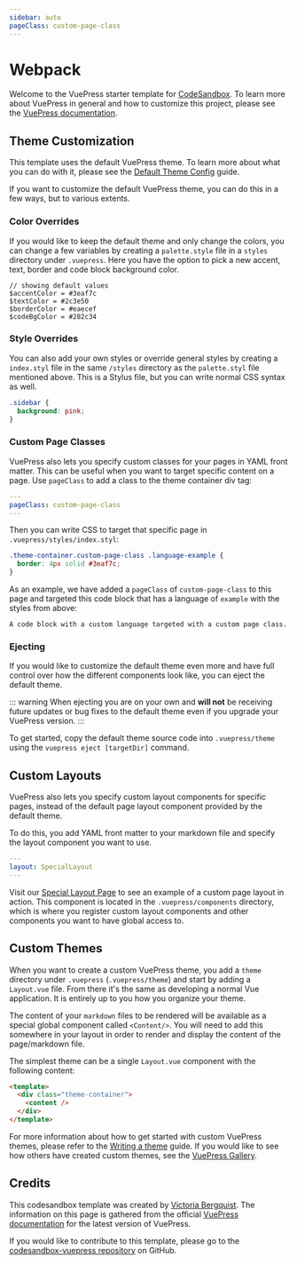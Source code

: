 ```yaml
---
sidebar: auto
pageClass: custom-page-class
---
```


# Webpack

Welcome to the VuePress starter template for [CodeSandbox](https://codesandbox.io). To learn more about VuePress in general and how to customize this project, please see the [VuePress documentation](https://v1.vuepress.vuejs.org).

## Theme Customization

This template uses the default VuePress theme. To learn more about what you can do with it, please see the [Default Theme Config](https://v1.vuepress.vuejs.org/theme/default-theme-config.html#homepage) guide.

If you want to customize the default VuePress theme, you can do this in a few ways, but to various extents.

### Color Overrides

If you would like to keep the default theme and only change the colors, you can change a few variables by creating a `palette.style` file in a `styles` directory under `.vuepress`. Here you have the option to pick a new accent, text, border and code block background color.

```stylus
// showing default values
$accentColor = #3eaf7c
$textColor = #2c3e50
$borderColor = #eaecef
$codeBgColor = #282c34
```

### Style Overrides

You can also add your own styles or override general styles by creating a `index.styl` file in the same `/styles` directory as the `palette.styl` file mentioned above. This is a Stylus file, but you can write normal CSS syntax as well.

```css
.sidebar {
  background: pink;
}
```

### Custom Page Classes

VuePress also lets you specify custom classes for your pages in YAML front matter. This can be useful when you want to target specific content on a page. Use `pageClass` to add a class to the theme container div tag:

```yaml
---
pageClass: custom-page-class
---

```

Then you can write CSS to target that specific page in `.vuepress/styles/index.styl`:

```css
.theme-container.custom-page-class .language-example {
  border: 4px solid #3eaf7c;
}
```

As an example, we have added a `pageClass` of `custom-page-class` to this page and targeted this code block that has a language of `example` with the styles from above:

```example
A code block with a custom language targeted with a custom page class.
```

### Ejecting

If you would like to customize the default theme even more and have full control over how the different components look like, you can eject the default theme.

::: warning
When ejecting you are on your own and **will not** be receiving future updates or bug fixes to the default theme even if you upgrade your VuePress version.
:::

To get started, copy the default theme source code into `.vuepress/theme` using the `vuepress eject [targetDir]` command.

## Custom Layouts

VuePress also lets you specify custom layout components for specific pages, instead of the default page layout component provided by the default theme.

To do this, you add YAML front matter to your markdown file and specify the layout component you want to use.

```yaml
---
layout: SpecialLayout
---

```

Visit our [Special Layout Page](/special-layout) to see an example of a custom page layout in action. This component is located in the `.vuepress/components` directory, which is where you register custom layout components and other components you want to have global access to.

## Custom Themes

When you want to create a custom VuePress theme, you add a `theme` directory under `.vuepress` (`.vuepress/theme`) and start by adding a `Layout.vue` file. From there it's the same as developing a normal Vue application. It is entirely up to you how you organize your theme.

The content of your `markdown` files to be rendered will be available as a special global component called `<Content/>`. You will need to add this somewhere in your layout in order to render and display the content of the page/markdown file.

The simplest theme can be a single `Layout.vue` component with the following content:

```html
<template>
  <div class="theme-container">
    <content />
  </div>
</template>
```

For more information about how to get started with custom VuePress themes, please refer to the [Writing a theme](https://v1.vuepress.vuejs.org/theme/writing-a-theme.html) guide. If you would like to see how others have created custom themes, see the [VuePress Gallery](https://vuepress.gallery).

## Credits

This codesandbox template was created by [Victoria Bergquist](https://twitter.com/vicbergquist). The information on this page is gathered from the official [VuePress documentation](https://v1.vuepress.vuejs.org) for the latest version of VuePress.

If you would like to contribute to this template, please go to the [codesandbox-vuepress repository](https://github.com/vicbergquist/codesandbox-vuepress) on GitHub.

